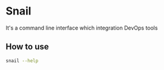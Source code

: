 # Snail

It's a command line interface which integration DevOps tools

## How to use

```bash
snail --help
```
